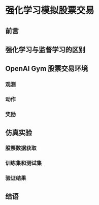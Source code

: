 # 强化学习模拟股票交易

## 前言

## 强化学习与监督学习的区别

## OpenAI Gym 股票交易环境

### 观测

### 动作

### 奖励

## 仿真实验

### 股票数据获取

### 训练集和测试集

### 验证结果

## 结语
